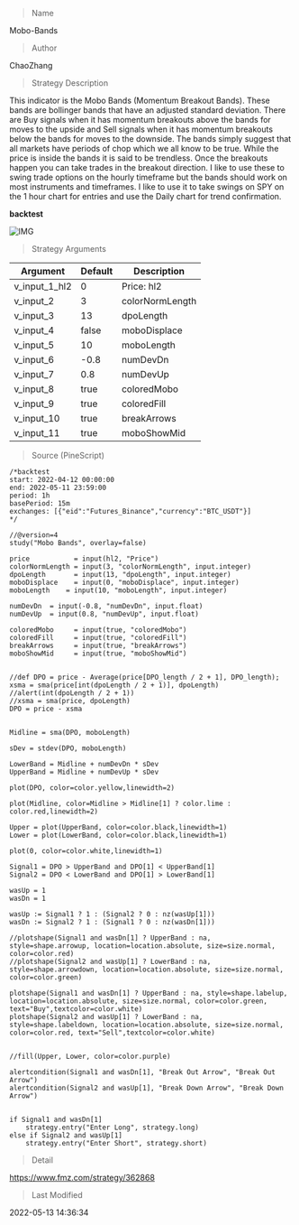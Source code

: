 
> Name

Mobo-Bands

> Author

ChaoZhang

> Strategy Description

This indicator is the Mobo Bands (Momentum Breakout Bands). These bands are bollinger bands that have an adjusted standard deviation. There are Buy signals when it has momentum breakouts above the bands for moves to the upside and Sell signals when it has momentum breakouts below the bands for moves to the downside. The bands simply suggest that all markets have periods of chop which we all know to be true. While the price is inside the bands it is said to be trendless. Once the breakouts happen you can take trades in the breakout direction. I like to use these to swing trade options on the hourly timeframe but the bands should work on most instruments and timeframes. I like to use it to take swings on SPY on the 1 hour chart for entries and use the Daily chart for trend confirmation.

**backtest**

 ![IMG](https://www.fmz.com/upload/asset/1f2ff4b7c1c03df68cb.png) 

> Strategy Arguments



|Argument|Default|Description|
|----|----|----|
|v_input_1_hl2|0|Price: hl2|high|low|open|close|hlc3|hlcc4|ohlc4|
|v_input_2|3|colorNormLength|
|v_input_3|13|dpoLength|
|v_input_4|false|moboDisplace|
|v_input_5|10|moboLength|
|v_input_6|-0.8|numDevDn|
|v_input_7|0.8|numDevUp|
|v_input_8|true|coloredMobo|
|v_input_9|true|coloredFill|
|v_input_10|true|breakArrows|
|v_input_11|true|moboShowMid|


> Source (PineScript)

``` pinescript
/*backtest
start: 2022-04-12 00:00:00
end: 2022-05-11 23:59:00
period: 1h
basePeriod: 15m
exchanges: [{"eid":"Futures_Binance","currency":"BTC_USDT"}]
*/

//@version=4
study("Mobo Bands", overlay=false)

price           = input(hl2, "Price")
colorNormLength = input(3, "colorNormLength", input.integer)
dpoLength       = input(13, "dpoLength", input.integer)
moboDisplace    = input(0, "moboDisplace", input.integer)
moboLength    = input(10, "moboLength", input.integer)

numDevDn  = input(-0.8, "numDevDn", input.float)
numDevUp  = input(0.8, "numDevUp", input.float)

coloredMobo     = input(true, "coloredMobo")
coloredFill     = input(true, "coloredFill")
breakArrows     = input(true, "breakArrows")
moboShowMid     = input(true, "moboShowMid") 


//def DPO = price - Average(price[DPO_length / 2 + 1], DPO_length);
xsma = sma(price[int(dpoLength / 2 + 1)], dpoLength) 
//alert(int(dpoLength / 2 + 1))
//xsma = sma(price, dpoLength) 
DPO = price - xsma


Midline = sma(DPO, moboLength)

sDev = stdev(DPO, moboLength)

LowerBand = Midline + numDevDn * sDev
UpperBand = Midline + numDevUp * sDev

plot(DPO, color=color.yellow,linewidth=2)

plot(Midline, color=Midline > Midline[1] ? color.lime : color.red,linewidth=2)

Upper = plot(UpperBand, color=color.black,linewidth=1)
Lower = plot(LowerBand, color=color.black,linewidth=1)

plot(0, color=color.white,linewidth=1)

Signal1 = DPO > UpperBand and DPO[1] < UpperBand[1]
Signal2 = DPO < LowerBand and DPO[1] > LowerBand[1]

wasUp = 1
wasDn = 1

wasUp := Signal1 ? 1 : (Signal2 ? 0 : nz(wasUp[1]))
wasDn := Signal2 ? 1 : (Signal1 ? 0 : nz(wasDn[1]))

//plotshape(Signal1 and wasDn[1] ? UpperBand : na, style=shape.arrowup, location=location.absolute, size=size.normal, color=color.red)
//plotshape(Signal2 and wasUp[1] ? LowerBand : na, style=shape.arrowdown, location=location.absolute, size=size.normal, color=color.green)

plotshape(Signal1 and wasDn[1] ? UpperBand : na, style=shape.labelup, location=location.absolute, size=size.normal, color=color.green, text="Buy",textcolor=color.white)
plotshape(Signal2 and wasUp[1] ? LowerBand : na, style=shape.labeldown, location=location.absolute, size=size.normal, color=color.red, text="Sell",textcolor=color.white)


//fill(Upper, Lower, color=color.purple)

alertcondition(Signal1 and wasDn[1], "Break Out Arrow", "Break Out Arrow")
alertcondition(Signal2 and wasUp[1], "Break Down Arrow", "Break Down Arrow")


if Signal1 and wasDn[1] 
    strategy.entry("Enter Long", strategy.long)
else if Signal2 and wasUp[1]
    strategy.entry("Enter Short", strategy.short)
```

> Detail

https://www.fmz.com/strategy/362868

> Last Modified

2022-05-13 14:36:34
